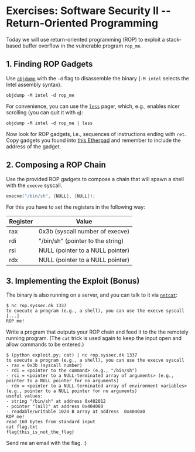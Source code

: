 # Exercises: Software Security II -- Return-Oriented Programming


Today we will use return-oriented programming (ROP) to exploit a stack-based
buffer overflow in the vulnerable program `rop_me`.


## 1. Finding ROP Gadgets

Use [`objdump`](https://man.archlinux.org/man/objdump.1) with the `-d` flag to
disassemble the binary (`-M intel` selects the Intel assembly syntax).
```
objdump -M intel -d rop_me
```
For convenience, you can use the [`less`](https://man.archlinux.org/man/less.1)
pager, which, e.g., enables nicer scrolling (you can quit it with `q`):
```
objdump -M intel -d rop_me | less
```
Now look for ROP gadgets, i.e., sequences of instructions ending with `ret`.
Copy gadgets you found into [this
Etherpad](https://ep.mafiasi.de/p/6cb4cdb5c1bed526-syssec_rop_gadgets) and
remember to include the address of the gadget.



## 2. Composing a ROP Chain


Use the provided ROP gadgets to compose a chain that will spawn a shell with
the `execve` syscall.
```c
execve("/bin/sh", {NULL}, {NULL});
```
For this you have to set the registers in the following way:

| Register | Value                             |
| -------- | --------------------------------- |
| rax      | 0x3b (syscall number of execve)   |
| rdi      | "/bin/sh" (pointer to the string) |
| rsi      | NULL (pointer to a NULL pointer)  |
| rdx      | NULL (pointer to a NULL pointer)  |



## 3. Implementing the Exploit (Bonus)

The binary is also running on a server, and you can talk to it via
[`netcat`](https://man.archlinux.org/man/netcat.1):
```
$ nc rop.syssec.dk 1337
to execute a program (e.g., a shell), you can use the execve syscall
[...]
ROP me!
```

Write a program that outputs your ROP chain and feed it to the the remotely running program.
(The `cat` trick is used again to keep the input open and allow commands to be entered.)
```
$ (python exploit.py; cat) | nc rop.syssec.dk 1337
to execute a program (e.g., a shell), you can use the execve syscall
- rax = 0x3b (syscall number)
- rdi = <pointer to the command> (e.g., "/bin/sh")
- rsi = <pointer to a NULL-terminated array of arguments> (e.g., pointer to a NULL pointer for no arguments)
- rdx = <pointer to a NULL-terminated array of environment variables> (e.g., pointer to a NULL pointer for no arguments)
useful values:
- string "/bin/sh" at address 0x402012
- pointer "(nil)" at address 0x404080
- readable/writable 1024 B array at address  0x4040a0
ROP me!
read 160 bytes from standard input
cat flag.txt
flag{this_is_not_the_flag}
```
Send me an email with the flag. :)

